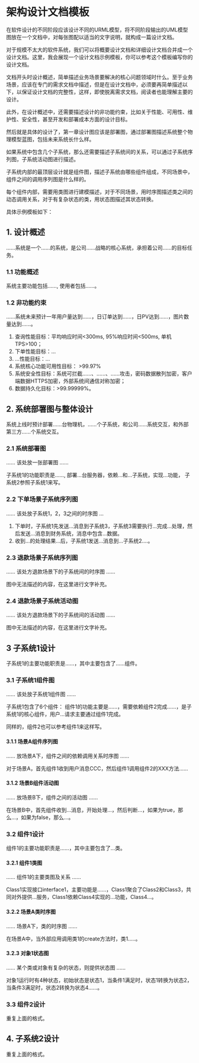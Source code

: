# 架构设计文档模板

在软件设计的不同阶段应该设计不同的URML模型，将不同阶段输出的UML模型图放在一个文档中，对每张图配以适当的文字说明，就构成一篇设计文档。

对于规模不太大的软件系统，我们可以将概要设计文档和详细设计文档合并成一个设计文档。这里，我会展现一个设计文档示例模板，你可以参考这个模板编写你的设计文档。

文档开头时设计概述，简单描述业务场景要解决的核心问题领域时什么。至于业务场景，应该在专门的需求文档中描述，但是在设计文档中，必须要再简单描述以下，以保证设计文档的完整性，这样，即使脱离需求文档，阅读者也能理解主要的设计。

此外，在设计概述中，还需要描述设计的非功能约束，比如关于性能、可用性、维护性、安全性，甚至开发和部署成本方面的设计目标。

然后就是具体的设计了，第一章设计图应该是部署图，通过部署图描述系统整个物理模型蓝图，包括未来系统长什么样。

如果系统中包含几个子系统，那么还需要描述子系统间的关系，可以通过子系统序列图，子系统活动图进行描述。

子系统内部的最顶层设计就是组件图，描述子系统由哪些组件组成，不同场景中，组件之间的调用序列图是什么样的。

每个组件内部，需要用类图进行建模描述，对于不同场景，用时序图描述类之间的动态调用关系，对于有复杂状态的类，用状态图描述其状态转换。

具体示例模板如下：

## 1. 设计概述

......系统是一个......的系统，是公司......战略的核心系统，承担着公司......的目标任务。

### 1.1 功能概述

系统主要功能包括......, 使用者包括......。

### 1.2 非功能约束

......系统未来预计一年用户量达到......，日订单达到......，日PV达到......，图片数量达到......。
1. 查询性能目标：平均响应时间<300ms, 95%响应时间<500ms, 单机TPS>100；
2. 下单性能目标：...
3. ...性能目标：...
4. 系统核心功能可用性目标： >99.97%
5. 系统安全性目标：系统可拦截......、......、......攻击，密码数据散列加密，客户端数据HTTPS加密，外部系统间通信对称加密；
6. 数据持久化目标：>99.99999%。

## 2. 系统部署图与整体设计

系统上线时预计部署......台物理机，......个子系统，和公司......系统交互，和外部第三方......个系统交互。

### 2.1 系统部署图

...... 该处放一张部署图 ......

子系统1的功能职责是......, 部署...台服务器，依赖...和...子系统，实现...功能，
子系统2参照子系统1来写。

### 2.2 下单场景子系统序列图

...... 该处放子系统1，2，3之间的时序图 ...

1. 下单时，子系统1先发送...消息到子系统3，子系统3需要执行...完成...处理，然后发送...消息到财务系统，消息中包含...数据。
2. 收到...的处理结果...后，子系统1发送...消息到...子系统2....。

### 2.3 退款场景子系统序列图

...... 该处方退款场景下的子系统间的时序图 ......

图中无法描述的内容，在这里进行文字补充。

### 2.4 退款场景子系统活动图

...... 该处方退款场景下的子系统间的活动图 ......

图中无法描述的内容，在这里进行文字补充。

## 3 子系统1设计

子系统1的主要功能职责是......，其中主要包含了......组件。

### 3.1 子系统1组件图


...... 该处放子系统1组件图 ......

子系统1包含了6个组件：
组件1的功能主要是......，需要依赖组件2完成......，是子系统1的核心组件，用户...请求主要通过组件1完成。

同样的，组件2也可以参考组件1来这样写。

#### 3.1.1 场景A组件序列图

...... 放场景A下，组件之间的依赖调用关系时序图 ......

对于场景A，首先组件1收到用户消息CCC，然后组件1调用组件2的XXX方法......

#### 3.1.2 场景B组件活动图

...... 放场景B下，组件之间的活动图 ......

在场景B中，首先组件收到...消息，开始处理...，然后判断...，如果为true，那么...，如果为false，那么...。

### 3.2 组件1设计

组件1的主要功能职责是......，其中主要包含了...类。

#### 3.2.1 组件1类图

...... 组件1的主要类图及关系 ......

Class1实现接口interface1，主要功能是......，Class1聚合了Class2和Class3，共同对外提供...服务，Class1依赖Class4实现的...功能，Class4...。

#### 3.2.2 场景A类时序图

...... 场景A下，类的时序图 ......

在场景A中，当外部应用调用类1的create方法时，类1.....。

#### 3.2.3 对象1状态图

...... 某个类或对象有复杂的状态，则提供状态图 ......

对象1运行时有4种状态，初始状态是状态1，当条件1满足时，状态1转换为状态2，当条件3满足时，状态2转换为状态4......。

### 3.3 组件2设计

重复上面的格式。

## 4. 子系统2设计

重复上面的格式。



